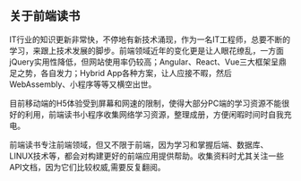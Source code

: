 ## 关于前端读书

IT行业的知识更新非常快，不停地有新技术涌现，作为一名IT工程师，总要不断的学习，来跟上技术发展的脚步。前端领域近年的变化更是让人眼花缭乱，一方面jQuery实用性降低，但网站使用率仍较高；Angular、React、Vue三大框架呈鼎足之势，各自发力；Hybrid App各种方案，让人应接不暇，然后WebAssembly、小程序等等又横空出世。

目前移动端的H5体验受到屏幕和网速的限制，使得大部分PC端的学习资源不能很好的利用，前端读书小程序收集网络学习资源，整理成册，方便闲暇时间时自我充电。

前端读书专注前端领域，但又不限于前端，因为学习和掌握后端、数据库、LINUX技术等，都会对构建更好的前端应用提供帮助。收集资料时尤其关注一些API文档，因为它们比较权威,需要反复翻阅。